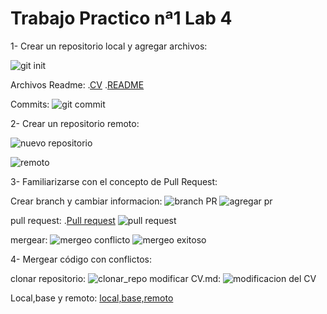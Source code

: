 # Trabajo Practico nª1 Lab 4

1- Crear un repositorio local y agregar archivos: 

![git init](https://user-images.githubusercontent.com/31050436/114476559-d0972000-9bd0-11eb-8864-50ad9e3a93df.png)

Archivos Readme: 
   .[CV](https://github.com/Agusxin/TP1-Lab4/blob/master/CV.md)
   .[README](https://github.com/Agusxin/TP1-Lab4)
   
Commits:  ![git commit](https://user-images.githubusercontent.com/31050436/114476769-4602f080-9bd1-11eb-9df4-5b483e5f20bb.png)

2- Crear un repositorio remoto:

![nuevo repositorio](https://user-images.githubusercontent.com/31050436/114476833-62069200-9bd1-11eb-87a1-5237111bb59f.png)


![remoto](https://user-images.githubusercontent.com/31050436/114476867-7c407000-9bd1-11eb-8bc0-2c0761c0c33c.png)

3- Familiarizarse con el concepto de Pull Request:

  Crear branch y cambiar informacion: ![branch PR](https://user-images.githubusercontent.com/31050436/114476910-99753e80-9bd1-11eb-8b52-a34817e3c519.png)
                                      ![agregar pr](https://user-images.githubusercontent.com/31050436/114476942-ab56e180-9bd1-11eb-9aa0-8cc35abb523d.png)

  pull request:  .[Pull request](https://github.com/Agusxin/TP1-Lab4/blob/PR/pullRequest.md)
                 ![pull request](https://user-images.githubusercontent.com/31050436/114476978-c3c6fc00-9bd1-11eb-9a4c-114d0a18ef22.png)
     
  mergear: ![mergeo conflicto](https://user-images.githubusercontent.com/31050436/114477041-e527e800-9bd1-11eb-836a-3c4c3865b8f7.png)
           ![mergeo exitoso](https://user-images.githubusercontent.com/31050436/114477043-e8bb6f00-9bd1-11eb-84ce-906e59d573cb.png)
      
4- Mergear código con conflictos:

  clonar repositorio: ![clonar_repo](https://user-images.githubusercontent.com/31050436/114477090-fd980280-9bd1-11eb-9114-e71b662c8a8c.png)
  modificar CV.md:    ![modificacion del CV](https://user-images.githubusercontent.com/31050436/114477122-0be61e80-9bd2-11eb-9ca9-39a18c76aa7e.png)
           
  Local,base y remoto:
      [local,base,remoto](https://github.com/Agusxin/TP1-Lab4)

 






   
  





